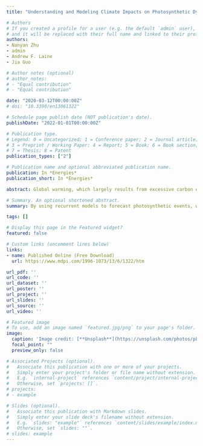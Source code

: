 ```yaml
---
title: "Understanding and Modeling Climate Impacts on Photosynthetic Dynamics with FLUXNET Data and Neural Networks"

# Authors
# If you created a profile for a user (e.g. the default `admin` user), write the username (folder name) here 
# and it will be replaced with their full name and linked to their profile.
authors:
- Nanyan Zhu
- admin
- Andrew F. Laine
- Jia Guo

# Author notes (optional)
# author_notes:
# - "Equal contribution"
# - "Equal contribution"

date: "2020-03-12T00:00:00Z"
# doi: "10.3390/en13061322"

# Schedule page publish date (NOT publication's date).
publishDate: "2022-01-01T00:00:00Z"

# Publication type.
# Legend: 0 = Uncategorized; 1 = Conference paper; 2 = Journal article;
# 3 = Preprint / Working Paper; 4 = Report; 5 = Book; 6 = Book section;
# 7 = Thesis; 8 = Patent
publication_types: ["2"]

# Publication name and optional abbreviated publication name.
publication: In *Energies*
publication_short: In *Energies*

abstract: Global warming, which largely results from excessive carbon emission, has become an increasingly heated international issue due to its ever-detereorating trend and the profound consequences. Plants sequester a large amount of atmospheric CO2 via photosynthesis, thus greatly mediating global warming. In this study, we aim to model the temporal dynamics of photosynthesis for two different vegetation types to further understand the controlling factors of photosynthesis machinery. We experimented with a feedforward neural network that does not utilize past histories, as well as two networks that integrate past and present information, long short-term memory and transformer. Our results showed that one single climate driver, shortwave radiation, carries the most information with respect to prediction of upcoming photosynthetic activities. We also demonstrated that photosynthesis and its interactions with climate drivers, such as temperature, precipitation, radiation, and vapor pressure deficit, has an internal system memory of about two weeks. Thus, the predictive model could be best trained with historical data over the past two weeks and could best predict temporal evolution of photosynthesis two weeks into the future.

# Summary. An optional shortened abstract.
summary: By using recurrent models to forecast photosynthetic events, we identify shortwave radiation among six climate drivers as the the most influential predicting factor, and estimate the temporal effect of photosynthesis to be approximately two weeks.

tags: []

# Display this page in the Featured widget?
featured: false

# Custom links (uncomment lines below)
links:
- name: Published Online (Free Download)
  url: https://www.mdpi.com/1996-1073/13/6/1322/htm

url_pdf: ''
url_code: ''
url_dataset: ''
url_poster: ''
url_project: ''
url_slides: ''
url_source: ''
url_video: ''

# Featured image
# To use, add an image named `featured.jpg/png` to your page's folder. 
image:
  caption: 'Image credit: [**Unsplash**](https://unsplash.com/photos/pLCdAaMFLTE)'
  focal_point: ""
  preview_only: false

# Associated Projects (optional).
#   Associate this publication with one or more of your projects.
#   Simply enter your project's folder or file name without extension.
#   E.g. `internal-project` references `content/project/internal-project/index.md`.
#   Otherwise, set `projects: []`.
# projects:
# - example

# Slides (optional).
#   Associate this publication with Markdown slides.
#   Simply enter your slide deck's filename without extension.
#   E.g. `slides: "example"` references `content/slides/example/index.md`.
#   Otherwise, set `slides: ""`.
# slides: example
---
```


<!-- {{% callout note %}}
Click the *Cite* button above to demo the feature to enable visitors to import publication metadata into their reference management software.
{{% /callout %}}

{{% callout note %}}
Create your slides in Markdown - click the *Slides* button to check out the example.
{{% /callout %}} -->

<!-- Supplementary notes can be added here, including [code, math, and images](https://wowchemy.com/docs/writing-markdown-latex/). -->
